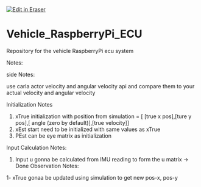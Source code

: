<p><a target="_blank" href="https://app.eraser.io/workspace/AYq08Xn2Ul6DKMjGkV2r" id="edit-in-eraser-github-link"><img alt="Edit in Eraser" src="https://firebasestorage.googleapis.com/v0/b/second-petal-295822.appspot.com/o/images%2Fgithub%2FOpen%20in%20Eraser.svg?alt=media&amp;token=968381c8-a7e7-472a-8ed6-4a6626da5501"></a></p>

# Vehicle_RaspberryPi_ECU
Repository for the vehicle RaspberryPi ecu system



Notes: 

side Notes: 

use carla actor velocity and angular velocity api and compare them to your actual velocity and angular velocity

Initialization Notes

1. xTrue initialization with position from simulation = [ [true x pos],[ture y pos],[ angle (zero by default)],[true velocity]]
2. xEst start need to be initialized with same values as xTrue
3. PEst can be eye matrix as initialization 


Input Calculation Notes: 

1. Input u gonna be calculated from IMU reading to form the u matrix -> Done
Observation Notes:

1- xTrue gonaa be updated using simulation to get new pos-x, pos-y 



<!--- Eraser file: https://app.eraser.io/workspace/AYq08Xn2Ul6DKMjGkV2r --->